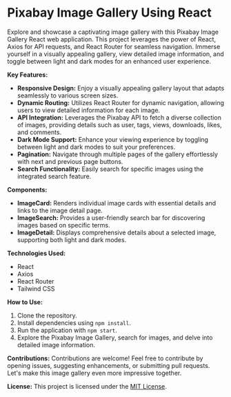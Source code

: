 # Pixabay Image Gallery Using React

Explore and showcase a captivating image gallery with this Pixabay Image Gallery React web application. This project leverages the power of React, Axios for API requests, and React Router for seamless navigation. Immerse yourself in a visually appealing gallery, view detailed image information, and toggle between light and dark modes for an enhanced user experience.

**Key Features:**
- **Responsive Design:** Enjoy a visually appealing gallery layout that adapts seamlessly to various screen sizes.
- **Dynamic Routing:** Utilizes React Router for dynamic navigation, allowing users to view detailed information for each image.
- **API Integration:** Leverages the Pixabay API to fetch a diverse collection of images, providing details such as user, tags, views, downloads, likes, and comments.
- **Dark Mode Support:** Enhance your viewing experience by toggling between light and dark modes to suit your preferences.
- **Pagination:** Navigate through multiple pages of the gallery effortlessly with next and previous page buttons.
- **Search Functionality:** Easily search for specific images using the integrated search feature.

**Components:**
- **ImageCard:** Renders individual image cards with essential details and links to the image detail page.
- **ImageSearch:** Provides a user-friendly search bar for discovering images based on specific terms.
- **ImageDetail:** Displays comprehensive details about a selected image, supporting both light and dark modes.

**Technologies Used:**
- React
- Axios
- React Router
- Tailwind CSS

**How to Use:**
1. Clone the repository.
2. Install dependencies using `npm install`.
3. Run the application with `npm start`.
4. Explore the Pixabay Image Gallery, search for images, and delve into detailed image information.

**Contributions:**
Contributions are welcome! Feel free to contribute by opening issues, suggesting enhancements, or submitting pull requests. Let's make this image gallery even more impressive together.

**License:**
This project is licensed under the [MIT License](LICENSE).
